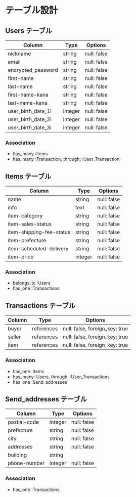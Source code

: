 # テーブル設計

## Users テーブル

| Column             | Type    | Options     |
| ------------------ | ------- | ----------- |
| nickname           | string  | null: false |
| email              | string  | null: false |
| encrypted_password | string  | null: false |
| first-name         | string  | null: false |
| last-name          | string  | null: false |
| first-name-kana    | string  | null: false |
| last-name-kana     | string  | null: false |
| user_birth_date_1i | integer | null: false |
| user_birth_date_2i | integer | null: false |
| user_birth_date_3i | integer | null: false |

### Association

- has_many :Items
- has_many :Transaction, through: :User_Transaction


## Items テーブル

| Column                   | Type    | Options     |
| ------------------------ | ------- | ----------- |
| name                     | string  | null: false |
| info                     | text    | null: false |
| item-category            | string  | null: false |
| item-sales-status        | string  | null: false |
| item-shipping-fee-status | string  | null: false |
| item-prefecture          | string  | null: false |
| item-scheduled-delivery  | string  | null: false |
| item-price               | integer | null: false |

### Association

- belongs_to :Users
- has_one :Transactions


## Transactions テーブル

| Column     | Type       | Options                        |
| ---------- | ---------- | ------------------------------ |
| buyer      | references | null: false, foreign_key: true |
| seller     | references | null: false, foreign_key: true |
| item       | references | null: false, foreign_key: true |

### Association

- has_one :Items
- has_many :Users, through: :User_Transactions
- has_one :Send_addresses


## Send_addresses テーブル

| Column       | Type    | Options     |
| ------------ | ------- | ----------- |
| postial-code | integer | null: false |
| prefecture   | string  | null: false |
| city         | string  | null: false |
| addresses    | string  | null: false |
| building     | string  |             |
| phone-number | integer | null: false |

### Association

- has_one :Transactions
